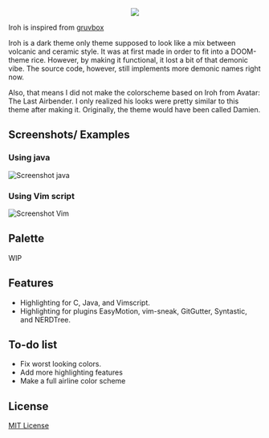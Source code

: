 <p align="center"><img src="https://i.imgur.com/gV3KaCN.png"></p>

Iroh is inspired from [gruvbox](morhetz/gruvbox)

Iroh is a dark theme only theme supposed to look like a mix between volcanic and 
ceramic style. It was at first made in order to fit into a DOOM-theme rice. 
However, by making it functional, it lost a bit of that demonic vibe.
The source code, however, still implements more demonic names right now.

Also, that means I did not make the colorscheme based on Iroh from Avatar: 
The Last Airbender.
I only realized his looks were pretty similar to this theme after making it.
Originally, the theme would have been called Damien.

Screenshots/ Examples
---------------------

### Using java

![Screenshot java](https://i.imgur.com/ALslMCw.png)

### Using Vim script

![Screenshot Vim](https://i.imgur.com/uqRbmxQ.png?0)

Palette
-------

WIP

Features
--------

* Highlighting for C, Java, and Vimscript.
* Highlighting for plugins EasyMotion, vim-sneak, GitGutter, Syntastic, and NERDTree.

To-do list
----------

* Fix worst looking colors.
* Add more highlighting features
* Make a full airline color scheme

License
-------

[MIT License](./LICENSE)
